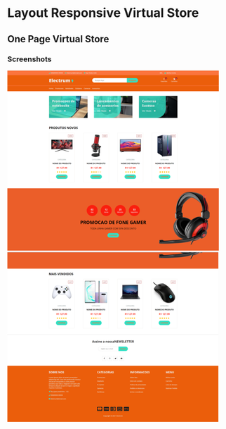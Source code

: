 # Layout Responsive Virtual Store

## One Page Virtual Store

### Screenshots
![](https://github.com/Jeffersoncharlles/Electron_Sass/blob/main/assets/Screenshots/1-.png)
![](https://github.com/Jeffersoncharlles/Electron_Sass/blob/main/assets/Screenshots/-2.png)